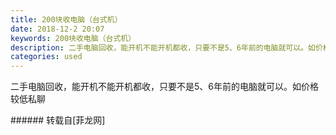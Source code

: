 ```yaml
---
title: 200块收电脑（台式机）
date: 2018-12-2 20:07
keywords: 200块收电脑（台式机）
description: 二手电脑回收，能开机不能开机都收，只要不是5、6年前的电脑就可以。如价格较低私聊
categories: used
---
```

<td class="t_f" id="postmessage_2394930">

二手电脑回收，能开机不能开机都收，只要不是5、6年前的电脑就可以。如价格较低私聊<br/>
</td>
###### 转载自[菲龙网]